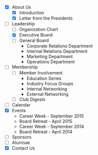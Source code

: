 - [x] About Us
    - [x] Introduction
    - [x] Letter from the Presidents
- [ ] Leadership
    - [ ] Organization Chart
    - [x] Executive Board
    - [ ] General Board
        - Corporate Relations Department
        - Internal Relations Department
        - Marketing Department
        - Operations Department
- [ ] Membership
    - [ ] Member Involvement
        - Education Series
        - Industry Focus Groups
        - Internal Networking
        - External Networking
    - [ ] Club Digests
- [ ] Calendar
- [x] Events
    - Career Week - September 2015
    - Board Retreat - April 2015
    - Career Week - September 2014
    - Board Retreat - April 2014
- [ ] Sponsors
- [ ] Alumnae
- [x] Contact Us
